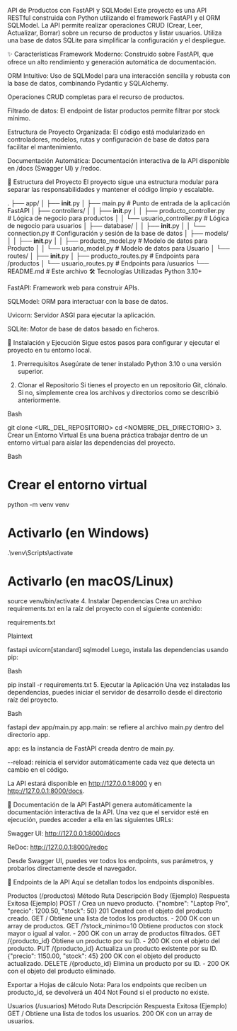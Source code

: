 API de Productos con FastAPI y SQLModel
Este proyecto es una API RESTful construida con Python utilizando el framework FastAPI y el ORM SQLModel. La API permite realizar operaciones CRUD (Crear, Leer, Actualizar, Borrar) sobre un recurso de productos y listar usuarios. Utiliza una base de datos SQLite para simplificar la configuración y el despliegue.

✨ Características
Framework Moderno: Construido sobre FastAPI, que ofrece un alto rendimiento y generación automática de documentación.

ORM Intuitivo: Uso de SQLModel para una interacción sencilla y robusta con la base de datos, combinando Pydantic y SQLAlchemy.

Operaciones CRUD completas para el recurso de productos.

Filtrado de datos: El endpoint de listar productos permite filtrar por stock mínimo.

Estructura de Proyecto Organizada: El código está modularizado en controladores, modelos, rutas y configuración de base de datos para facilitar el mantenimiento.

Documentación Automática: Documentación interactiva de la API disponible en /docs (Swagger UI) y /redoc.

📂 Estructura del Proyecto
El proyecto sigue una estructura modular para separar las responsabilidades y mantener el código limpio y escalable.

.
├── app/
│   ├── __init__.py
│   ├── main.py                 # Punto de entrada de la aplicación FastAPI
│   ├── controllers/
│   │   ├── __init__.py
│   │   ├── producto_controller.py  # Lógica de negocio para productos
│   │   └── usuario_controller.py   # Lógica de negocio para usuarios
│   ├── database/
│   │   ├── __init__.py
│   │   └── connection.py         # Configuración y sesión de la base de datos
│   ├── models/
│   │   ├── __init__.py
│   │   ├── producto_model.py     # Modelo de datos para Producto
│   │   └── usuario_model.py      # Modelo de datos para Usuario
│   └── routes/
│       ├── __init__.py
│       ├── producto_routes.py    # Endpoints para /productos
│       └── usuario_routes.py     # Endpoints para /usuarios
└── README.md                   # Este archivo
🛠️ Tecnologías Utilizadas
Python 3.10+

FastAPI: Framework web para construir APIs.

SQLModel: ORM para interactuar con la base de datos.

Uvicorn: Servidor ASGI para ejecutar la aplicación.

SQLite: Motor de base de datos basado en ficheros.

🚀 Instalación y Ejecución
Sigue estos pasos para configurar y ejecutar el proyecto en tu entorno local.

1. Prerrequisitos
Asegúrate de tener instalado Python 3.10 o una versión superior.

2. Clonar el Repositorio
Si tienes el proyecto en un repositorio Git, clónalo. Si no, simplemente crea los archivos y directorios como se describió anteriormente.

Bash

git clone <URL_DEL_REPOSITORIO>
cd <NOMBRE_DEL_DIRECTORIO>
3. Crear un Entorno Virtual
Es una buena práctica trabajar dentro de un entorno virtual para aislar las dependencias del proyecto.

Bash

# Crear el entorno virtual
python -m venv venv

# Activarlo (en Windows)
.\venv\Scripts\activate

# Activarlo (en macOS/Linux)
source venv/bin/activate
4. Instalar Dependencias
Crea un archivo requirements.txt en la raíz del proyecto con el siguiente contenido:

requirements.txt

Plaintext

fastapi
uvicorn[standard]
sqlmodel
Luego, instala las dependencias usando pip:

Bash

pip install -r requirements.txt
5. Ejecutar la Aplicación
Una vez instaladas las dependencias, puedes iniciar el servidor de desarrollo desde el directorio raíz del proyecto.

Bash

fastapi dev app/main.py
app.main: se refiere al archivo main.py dentro del directorio app.

app: es la instancia de FastAPI creada dentro de main.py.

--reload: reinicia el servidor automáticamente cada vez que detecta un cambio en el código.

La API estará disponible en http://127.0.0.1:8000 y en http://127.0.0.1:8000/docs.

📖 Documentación de la API
FastAPI genera automáticamente la documentación interactiva de la API. Una vez que el servidor esté en ejecución, puedes acceder a ella en las siguientes URLs:

Swagger UI: http://127.0.0.1:8000/docs

ReDoc: http://127.0.0.1:8000/redoc

Desde Swagger UI, puedes ver todos los endpoints, sus parámetros, y probarlos directamente desde el navegador.

🔀 Endpoints de la API
Aquí se detallan todos los endpoints disponibles.

Productos (/productos)
Método	Ruta	Descripción	Body (Ejemplo)	Respuesta Exitosa (Ejemplo)
POST	/	Crea un nuevo producto.	{"nombre": "Laptop Pro", "precio": 1200.50, "stock": 50}	201 Created con el objeto del producto creado.
GET	/	Obtiene una lista de todos los productos.	-	200 OK con un array de productos.
GET	/?stock_minimo=10	Obtiene productos con stock mayor o igual al valor.	-	200 OK con un array de productos filtrados.
GET	/{producto_id}	Obtiene un producto por su ID.	-	200 OK con el objeto del producto.
PUT	/{producto_id}	Actualiza un producto existente por su ID.	{"precio": 1150.00, "stock": 45}	200 OK con el objeto del producto actualizado.
DELETE	/{producto_id}	Elimina un producto por su ID.	-	200 OK con el objeto del producto eliminado.

Exportar a Hojas de cálculo
Nota: Para los endpoints que reciben un producto_id, se devolverá un 404 Not Found si el producto no existe.

Usuarios (/usuarios)
Método	Ruta	Descripción	Respuesta Exitosa (Ejemplo)
GET	/	Obtiene una lista de todos los usuarios.	200 OK con un array de usuarios.
